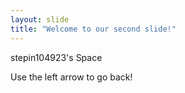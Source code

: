 ```yaml
---
layout: slide
title: "Welcome to our second slide!"
---
```

stepin104923's Space

Use the left arrow to go back!
